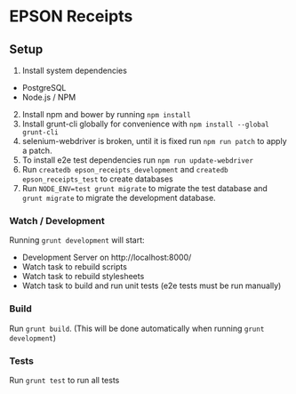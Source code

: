 # EPSON Receipts

## Setup

1. Install system dependencies
  - PostgreSQL
  - Node.js / NPM
2. Install npm and bower by running `npm install`
3. Install grunt-cli globally for convenience with `npm install --global grunt-cli`
4. selenium-webdriver is broken, until it is fixed run `npm run patch` to apply a patch.
5. To install e2e test dependencies run `npm run update-webdriver`
6. Run `createdb epson_receipts_development` and `createdb epson_receipts_test` to create databases
7. Run `NODE_ENV=test grunt migrate` to migrate the test database and
   `grunt migrate` to migrate the development database.

### Watch / Development

Running `grunt development` will start:
- Development Server on http://localhost:8000/
- Watch task to rebuild scripts
- Watch task to rebuild stylesheets
- Watch task to build and run unit tests (e2e tests must be run manually)

### Build

Run `grunt build`.
(This will be done automatically when running `grunt development`)

### Tests

Run `grunt test` to run all tests


